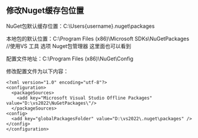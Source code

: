 
## 修改Nuget缓存包位置
NuGet包默认缓存位置：C:\Users\{username}\.nuget\packages

本地包的默认位置：C:\Program Files (x86)\Microsoft SDKs\NuGetPackages //使用VS 工具 选项 Nuget包管理器  这里面也可以看到 

配置文件地址：C:\Program Files (x86)\NuGet\Config   

修改配置文件为以下内容：

```
<?xml version="1.0" encoding="utf-8"?>
<configuration>
  <packageSources>
    <add key="Microsoft Visual Studio Offline Packages" value="D:\vs2022\NuGetPackages\"/>
  </packageSources>
<config>
  <add key="globalPackagesFolder" value="D:\vs2022\.nuget\packages" />
</config>
</configuration>

```
